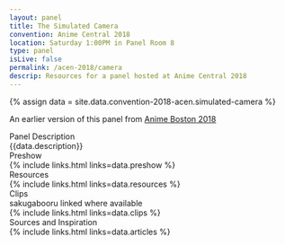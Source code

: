 ```yaml
---
layout: panel
title: The Simulated Camera
convention: Anime Central 2018
location: Saturday 1:00PM in Panel Room 8
type: panel
isLive: false
permalink: /acen-2018/camera
descrip: Resources for a panel hosted at Anime Central 2018
---
```


{% assign data = site.data.convention-2018-acen.simulated-camera %}

An earlier version of this panel from <a href="/animeboston-2018/camera">Anime Boston 2018</a>

<div class="manga-header">Panel Description</div>
<div class="panel-description">{{data.description}}</div>

<div class="manga-header">Preshow</div>
{% include links.html links=data.preshow %}

<div class="manga-header">Resources</div>
{% include links.html links=data.resources %}

<div class="manga-header">
  Clips
  <div class="minor">sakugabooru linked where available</div>
</div>
{% include links.html links=data.clips %}

<div class="manga-header"> Sources and Inspiration </div>
{% include links.html links=data.articles %}
